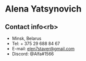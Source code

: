 # Alena Yatsynovich

## Contact info<rb\>
- Minsk, Belarus
- Tel: + 375 29 688 84 67
- E-mail: elen7staver@gmail.com
- Discord: @Alfa#1566